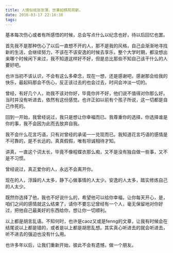 ```yaml
---
title: 人情似纸张张薄，世事如棋局局新。
date: 2016-03-17 22:16:38
tags:
---
```


基本每次伤心或者有所感悟的时候，总会写点什么以纪念也好，待以后回忆也罢。

首先我不是那种伤心了以后一直想不开的人，那不是我的风格，自己会渐渐地寻找新的生活，会继续努力，不该在不该安逸的时候去享乐，整个大学时期，都没想出来哪个时候闲下来过，我不知道这样好不好，但是总比那些不知自己该干什么的人要好吧。

也许当初不该认识，不会有这么多牵念，现在一想，还是感谢吧，感谢那会给我的快乐，最起码那会不伤心，反正该过去的也会过去，时间会冲淡一切的。

曾经，有好几个人，劝我不该对你好，毕竟你并不好，他们说不值得对你那么好。当时并没有听进去，依然有这份感觉。也许正如以前有个孩子所说，这一切都是自己作死的。

回到一开始，我曾经说过，我只是想让你幸福而已。我尊重你的选择，你选择谁是你的事，我不会因为此而去放弃自我。

我不会什么花言巧语，只有对曾经的承诺一一兑现而已。我知道花言巧语的感情是不可靠的，是不长远的。真真假假，唯有坦诚相待才知。

讲真，一直这个词太长，毕竟不像程蝶衣那么痴，又不是没有独自做一些事，又不是不习惯。

曾经说过，真正爱你的人，永远不会离开你。

现在的人，浮躁的人太多，静下心做事情的人太少。安逸的人太多，踏实修炼自己的人太少。

既然你选择了他，我也不好说什么的，希望他可以给你幸福，让你每天开心，是，咱们之间的感情就这么结束了，请你不要忘记曾经有一个人，毫无保留地对你好过，把他自己最美好的东西给你，想让你一切顺利。

以上都是胡言乱语。不知何时，也许是caoz又或是fenng的文章，让我有时候会在结尾说以上都是错的，或者是以上都是胡思乱想。其实真心听进去的就会听进去，听不进去的强迫也没有什么用。

也许多年以后，让我们重新开始，彼此不会有遗憾，做一个朋友。